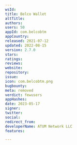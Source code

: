 ```yaml
---
wsId: 
title: Belco Wallet
altTitle: 
authors: 
users: 50
appId: com.belcobtm
appCountry: 
released: 2021-07-12
updated: 2022-08-15
version: 2.7.0
stars: 
ratings: 
reviews: 
website: 
repository: 
issue: 
icon: com.belcobtm.png
bugbounty: 
meta: removed
verdict: fewusers
appHashes: 
date: 2023-05-17
signer: 
twitter: 
social: 
redirect_from: 
developerName: ATUM Network LLC
features: 

---
```



